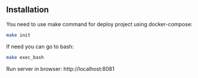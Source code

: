 ## Installation

You need to use make command for deploy project using docker-compose:

```bash
make init
```

If need you can go to bash:

```bash
make exec_bash
```

Run server in browser: http://localhost:8081